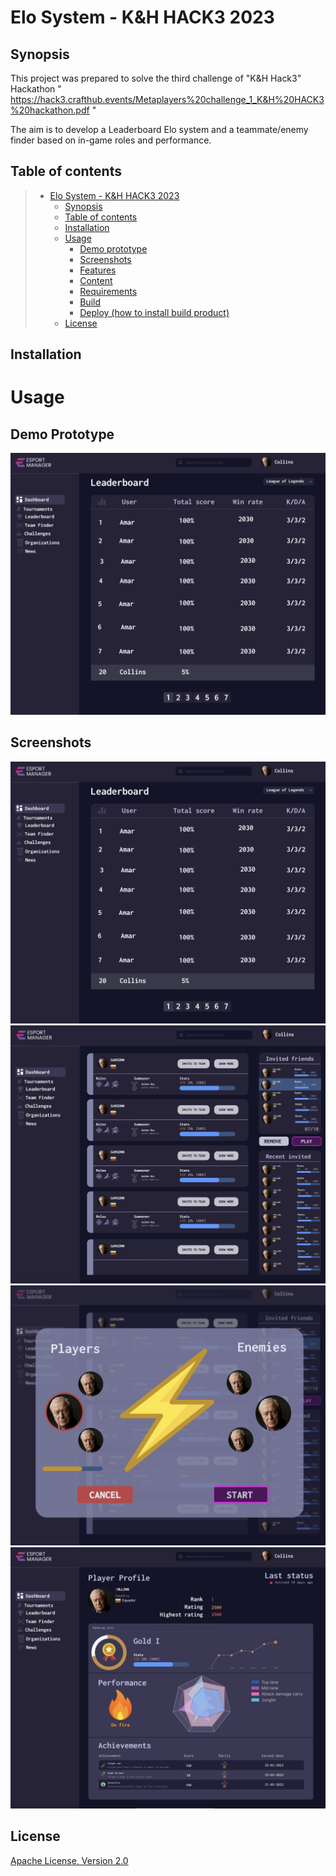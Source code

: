 # Elo System - K&H HACK3 2023

## Synopsis
This project was prepared to solve the third challenge of "K&H Hack3" Hackathon " https://hack3.crafthub.events/Metaplayers%20challenge_1_K&H%20HACK3%20hackathon.pdf "

The aim is to develop a Leaderboard Elo system and a teammate/enemy finder based on in-game roles and performance.

## Table of contents

> * [Elo System - K&H HACK3 2023](#elo-system--h&h-hack3-2023)
>   * [Synopsis](#synopsis)
>   * [Table of contents](#table-of-contents)
>   * [Installation](#installation)
>   * [Usage](#usage)
>     * [Demo prototype](#demo-prototype)
>     * [Screenshots](#screenshots)
>     * [Features](#features)
>     * [Content](#content)
>     * [Requirements](#requirements)
>     * [Build](#build)
>     * [Deploy (how to install build product)](#deploy-how-to-install-build-product)
>   * [License](#license)

## Installation

Usage
========

## Demo Prototype

![Demo](screenshots/hackathon_demo.gif)

## Screenshots

![Leaderboard](screenshots/leader_board.png)
![Team finder](screenshots/team_finder.png)
![Players Enemies](screenshots/players_enemies.png)
![Player Profile](screenshots/player_profile.png)

## License

[Apache License, Version 2.0](http://www.apache.org/licenses/LICENSE-2.0.html)